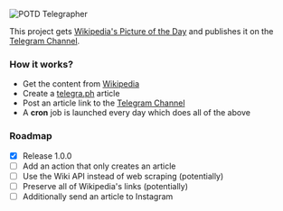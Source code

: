 ![POTD Telegrapher](https://fabritsius.github.io/potd-telegrapher/img/potd-banner.jpg)

This project gets [Wikipedia's Picture of the Day](https://en.wikipedia.org/wiki/Wikipedia:Picture_of_the_day) and publishes it on the [Telegram Channel](https://t.me/w_potd).

### How it works?

- Get the content from [Wikipedia](https://en.wikipedia.org/wiki/Wikipedia:Picture_of_the_day)
- Create a [telegra.ph](https://telegra.ph/) article
- Post an article link to the [Telegram Channel](https://t.me/w_potd)
- A **cron** job is launched every day which does all of the above

### Roadmap

- [x] Release 1.0.0
- [ ] Add an action that only creates an article
- [ ] Use the Wiki API instead of web scraping (potentially)
- [ ] Preserve all of Wikipedia's links (potentially)
- [ ] Additionally send an article to Instagram
